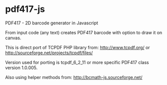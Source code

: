 pdf417-js
=========

PDF417 - 2D barcode generator in Javascript

From input code (any text) creates PDF417 barcode with option to draw it on canvas.

This is direct port of TCPDF PHP library from:
http://www.tcpdf.org/
or 
http://sourceforge.net/projects/tcpdf/files/

Version used for porting is tcpdf_6_2_11 or more specific PDF417 class version 1.0.005.

Also using helper methods from:
http://bcmath-js.sourceforge.net/

